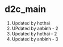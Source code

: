 # d2c_main
1. Updated by hothai
2. UPdated by anbinh - 2
3. Updated by hothai - 2
4. Updated by anbinh - 3
